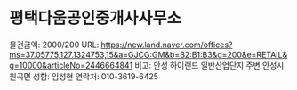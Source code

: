 # 평택다움공인중개사사무소

물건금액: 2000/200
URL: https://new.land.naver.com/offices?ms=37.05775,127.1324753,15&a=GJCG:GM&b=B2:B1:B3&d=200&e=RETAIL&g=10000&articleNo=2446664841
비고: 안성 하이랜드 일반산업단지 주변
안성시 원곡면
성함: 임성현
연락처: 010-3619-6425